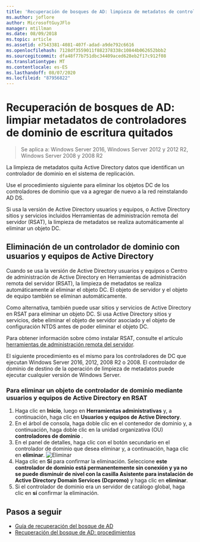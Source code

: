 ```yaml
---
title: 'Recuperación de bosques de AD: limpieza de metadatos de controladores de DC quitados'
ms.author: joflore
author: MicrosoftGuyJFlo
manager: mtillman
ms.date: 08/09/2018
ms.topic: article
ms.assetid: e7543381-4081-407f-adad-a9de792c6616
ms.openlocfilehash: 7128df3559011f882378338c10844b062652bbb2
ms.sourcegitcommit: dfa48f77b751dbc34409aced628eb2f17c912f08
ms.translationtype: MT
ms.contentlocale: es-ES
ms.lasthandoff: 08/07/2020
ms.locfileid: "87956822"
---
```

# <a name="ad-forest-recovery---cleaning-metadata-of-removed-writable-domain-controllers"></a>Recuperación de bosques de AD: limpiar metadatos de controladores de dominio de escritura quitados

>Se aplica a: Windows Server 2016, Windows Server 2012 y 2012 R2, Windows Server 2008 y 2008 R2

La limpieza de metadatos quita Active Directory datos que identifican un controlador de dominio en el sistema de replicación.

Use el procedimiento siguiente para eliminar los objetos DC de los controladores de dominio que va a agregar de nuevo a la red reinstalando AD DS.

Si usa la versión de Active Directory usuarios y equipos, o Active Directory sitios y servicios incluidos Herramientas de administración remota del servidor (RSAT), la limpieza de metadatos se realiza automáticamente al eliminar un objeto DC.

## <a name="deleting-a-domain-controller-using-active-directory-users-and-computers"></a>Eliminación de un controlador de dominio con usuarios y equipos de Active Directory

Cuando se usa la versión de Active Directory usuarios y equipos o Centro de administración de Active Directory en Herramientas de administración remota del servidor (RSAT), la limpieza de metadatos se realiza automáticamente al eliminar el objeto DC. El objeto de servidor y el objeto de equipo también se eliminan automáticamente.

Como alternativa, también puede usar sitios y servicios de Active Directory en RSAT para eliminar un objeto DC. Si usa Active Directory sitios y servicios, debe eliminar el objeto de servidor asociado y el objeto de configuración NTDS antes de poder eliminar el objeto DC.

Para obtener información sobre cómo instalar RSAT, consulte el artículo [herramientas de administración remota del servidor](../../../remote/remote-server-administration-tools.md).

El siguiente procedimiento es el mismo para los controladores de DC que ejecutan Windows Server 2016, 2012, 2008 R2 o 2008. El controlador de dominio de destino de la operación de limpieza de metadatos puede ejecutar cualquier versión de Windows Server.

### <a name="to-delete-a-domain-controller-object-using-active-directory-users-and-computers-in-rsat"></a>Para eliminar un objeto de controlador de dominio mediante usuarios y equipos de Active Directory en RSAT

1. Haga clic en **Inicio**, luego en **Herramientas administrativas** y, a continuación, haga clic en **Usuarios y equipos de Active Directory**.
2. En el árbol de consola, haga doble clic en el contenedor de dominio y, a continuación, haga doble clic en la unidad organizativa (OU) **controladores de dominio** .
3. En el panel de detalles, haga clic con el botón secundario en el controlador de dominio que desea eliminar y, a continuación, haga clic en **eliminar**.
   ![Eliminar](media/AD-Forest-Recovery-Cleaning-Metadata/delete1.png)
4. Haga clic en **Sí** para confirmar la eliminación. Seleccione **este controlador de dominio está permanentemente sin conexión y ya no se puede disminuir de nivel con la casilla Asistente para instalación de Active Directory Domain Services (Dcpromo)** y haga clic en **eliminar**.
5. Si el controlador de dominio era un servidor de catálogo global, haga clic en **sí** confirmar la eliminación.

## <a name="next-steps"></a>Pasos a seguir

- [Guía de recuperación del bosque de AD](AD-Forest-Recovery-Guide.md)
- [Recuperación del bosque de AD: procedimientos](AD-Forest-Recovery-Procedures.md)
